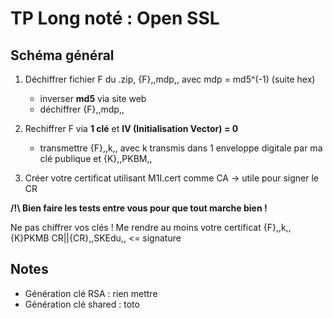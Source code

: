 # TP Long noté : Open SSL

## Schéma général

1. Déchiffrer fichier F du .zip, {F},,mdp,, avec mdp = md5^(-1) (suite hex)

    - inverser __md5__ via site web
    - déchiffrer {F},,mdp,,

2. Rechiffrer F via __1 clé__ et __IV (Initialisation Vector) = 0__

    - transmettre {F},,k,, avec k transmis dans 1 enveloppe digitale par ma clé publique et {K},,PKBM,,

3. Créer votre certificat utilisant M1I.cert comme CA -> utile pour signer le CR

__/!\ Bien faire les tests entre vous pour que tout marche bien !__

Ne pas chiffrer vos clés ! Me rendre au moins votre certificat {F},,k,, {K}PKMB CR||{CR},,SKEdu,, <= signature

## Notes

- Génération clé RSA : rien mettre
- Génération clé shared : toto

